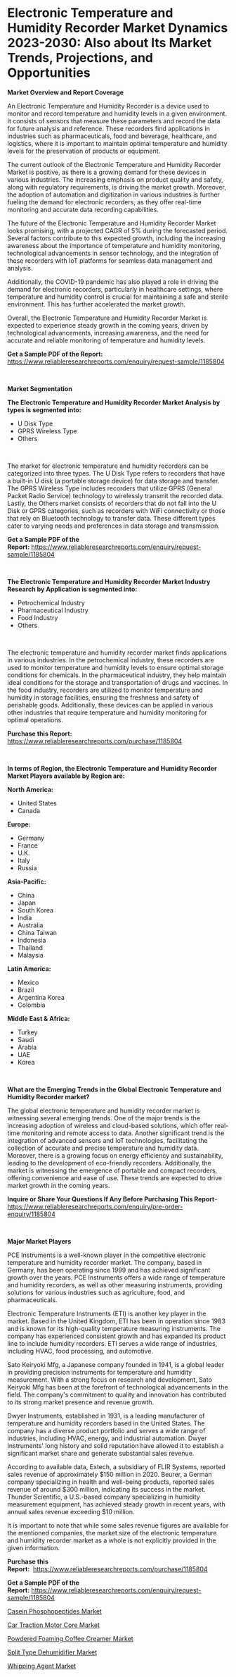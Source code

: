 <p><h1>Electronic Temperature and Humidity Recorder Market Dynamics 2023-2030: Also about Its Market Trends, Projections, and Opportunities</h1></p><p><strong>Market Overview and Report Coverage</strong></p>
<p><p>An Electronic Temperature and Humidity Recorder is a device used to monitor and record temperature and humidity levels in a given environment. It consists of sensors that measure these parameters and record the data for future analysis and reference. These recorders find applications in industries such as pharmaceuticals, food and beverage, healthcare, and logistics, where it is important to maintain optimal temperature and humidity levels for the preservation of products or equipment.</p><p>The current outlook of the Electronic Temperature and Humidity Recorder Market is positive, as there is a growing demand for these devices in various industries. The increasing emphasis on product quality and safety, along with regulatory requirements, is driving the market growth. Moreover, the adoption of automation and digitization in various industries is further fueling the demand for electronic recorders, as they offer real-time monitoring and accurate data recording capabilities.</p><p>The future of the Electronic Temperature and Humidity Recorder Market looks promising, with a projected CAGR of 5% during the forecasted period. Several factors contribute to this expected growth, including the increasing awareness about the importance of temperature and humidity monitoring, technological advancements in sensor technology, and the integration of these recorders with IoT platforms for seamless data management and analysis.</p><p>Additionally, the COVID-19 pandemic has also played a role in driving the demand for electronic recorders, particularly in healthcare settings, where temperature and humidity control is crucial for maintaining a safe and sterile environment. This has further accelerated the market growth.</p><p>Overall, the Electronic Temperature and Humidity Recorder Market is expected to experience steady growth in the coming years, driven by technological advancements, increasing awareness, and the need for accurate and reliable monitoring of temperature and humidity levels.</p></p>
<p><strong>Get a Sample PDF of the Report:</strong> <a href="https://www.reliableresearchreports.com/enquiry/request-sample/1185804">https://www.reliableresearchreports.com/enquiry/request-sample/1185804</a></p>
<p>&nbsp;</p>
<p><strong>Market Segmentation</strong></p>
<p><strong>The Electronic Temperature and Humidity Recorder Market Analysis by types is segmented into:</strong></p>
<p><ul><li>U Disk Type</li><li>GPRS Wireless Type</li><li>Others</li></ul></p>
<p>&nbsp;</p>
<p><p>The market for electronic temperature and humidity recorders can be categorized into three types. The U Disk Type refers to recorders that have a built-in U disk (a portable storage device) for data storage and transfer. The GPRS Wireless Type includes recorders that utilize GPRS (General Packet Radio Service) technology to wirelessly transmit the recorded data. Lastly, the Others market consists of recorders that do not fall into the U Disk or GPRS categories, such as recorders with WiFi connectivity or those that rely on Bluetooth technology to transfer data. These different types cater to varying needs and preferences in data storage and transmission.</p></p>
<p><strong>Get a Sample PDF of the Report:</strong>&nbsp;<a href="https://www.reliableresearchreports.com/enquiry/request-sample/1185804">https://www.reliableresearchreports.com/enquiry/request-sample/1185804</a></p>
<p>&nbsp;</p>
<p><strong>The Electronic Temperature and Humidity Recorder Market Industry Research by Application is segmented into:</strong></p>
<p><ul><li>Petrochemical Industry</li><li>Pharmaceutical Industry</li><li>Food Industry</li><li>Others</li></ul></p>
<p>&nbsp;</p>
<p><p>The electronic temperature and humidity recorder market finds applications in various industries. In the petrochemical industry, these recorders are used to monitor temperature and humidity levels to ensure optimal storage conditions for chemicals. In the pharmaceutical industry, they help maintain ideal conditions for the storage and transportation of drugs and vaccines. In the food industry, recorders are utilized to monitor temperature and humidity in storage facilities, ensuring the freshness and safety of perishable goods. Additionally, these devices can be applied in various other industries that require temperature and humidity monitoring for optimal operations.</p></p>
<p><strong>Purchase this Report:</strong>&nbsp; <a href="https://www.reliableresearchreports.com/purchase/1185804">https://www.reliableresearchreports.com/purchase/1185804</a></p>
<p>&nbsp;</p>
<p><strong>In terms of Region, the Electronic Temperature and Humidity Recorder Market Players available by Region are:</strong></p>
<p>
    <p> <strong> North America: </strong>
        <ul>
            <li>United States</li>
            <li>Canada</li>
        </ul>
        </p> 
    <p> <strong> Europe: </strong>
        <ul>
            <li>Germany</li>
            <li>France</li>
            <li>U.K.</li>
            <li>Italy</li>
            <li>Russia</li>
        </ul>
        </p> 
    <p> <strong> Asia-Pacific: </strong>
        <ul>
            <li>China</li>
            <li>Japan</li>
            <li>South Korea</li>
            <li>India</li>
            <li>Australia</li>
            <li>China Taiwan</li>
            <li>Indonesia</li>
            <li>Thailand</li>
            <li>Malaysia</li>
        </ul>
        </p> 
    <p> <strong> Latin America: </strong>
        <ul>
            <li>Mexico</li>
            <li>Brazil</li>
            <li>Argentina Korea</li>
            <li>Colombia</li>
        </ul>
        </p> 
    <p> <strong> Middle East & Africa: </strong>
        <ul>
            <li>Turkey</li>
            <li>Saudi</li>
            <li>Arabia</li>
            <li>UAE</li>
            <li>Korea</li>
        </ul>
    </p>
    </p>
<p>&nbsp;</p>
<p><strong>What are the Emerging Trends in the Global Electronic Temperature and Humidity Recorder market?</strong></p>
<p><p>The global electronic temperature and humidity recorder market is witnessing several emerging trends. One of the major trends is the increasing adoption of wireless and cloud-based solutions, which offer real-time monitoring and remote access to data. Another significant trend is the integration of advanced sensors and IoT technologies, facilitating the collection of accurate and precise temperature and humidity data. Moreover, there is a growing focus on energy efficiency and sustainability, leading to the development of eco-friendly recorders. Additionally, the market is witnessing the emergence of portable and compact recorders, offering convenience and ease of use. These trends are expected to drive market growth in the coming years.</p></p>
<p><strong>Inquire or Share Your Questions If Any Before Purchasing This Report</strong>- <a href="https://www.reliableresearchreports.com/enquiry/pre-order-enquiry/1185804">https://www.reliableresearchreports.com/enquiry/pre-order-enquiry/1185804</a></p>
<p>&nbsp;</p>
<p><strong>Major Market Players</strong></p>
<p><p>PCE Instruments is a well-known player in the competitive electronic temperature and humidity recorder market. The company, based in Germany, has been operating since 1999 and has achieved significant growth over the years. PCE Instruments offers a wide range of temperature and humidity recorders, as well as other measuring instruments, providing solutions for various industries such as agriculture, food, and pharmaceuticals.</p><p>Electronic Temperature Instruments (ETI) is another key player in the market. Based in the United Kingdom, ETI has been in operation since 1983 and is known for its high-quality temperature measuring instruments. The company has experienced consistent growth and has expanded its product line to include humidity recorders. ETI serves a wide range of industries, including HVAC, food processing, and automotive.</p><p>Sato Keiryoki Mfg, a Japanese company founded in 1941, is a global leader in providing precision instruments for temperature and humidity measurement. With a strong focus on research and development, Sato Keiryoki Mfg has been at the forefront of technological advancements in the field. The company's commitment to quality and innovation has contributed to its strong market presence and revenue growth.</p><p>Dwyer Instruments, established in 1931, is a leading manufacturer of temperature and humidity recorders based in the United States. The company has a diverse product portfolio and serves a wide range of industries, including HVAC, energy, and industrial automation. Dwyer Instruments' long history and solid reputation have allowed it to establish a significant market share and generate substantial sales revenue.</p><p>According to available data, Extech, a subsidiary of FLIR Systems, reported sales revenue of approximately $150 million in 2020. Beurer, a German company specializing in health and well-being products, reported sales revenue of around $300 million, indicating its success in the market. Thunder Scientific, a U.S.-based company specializing in humidity measurement equipment, has achieved steady growth in recent years, with annual sales revenue exceeding $10 million.</p><p>It is important to note that while some sales revenue figures are available for the mentioned companies, the market size of the electronic temperature and humidity recorder market as a whole is not explicitly provided in the given information.</p></p>
<p><strong>Purchase this Report:</strong>&nbsp;&nbsp;<a href="https://www.reliableresearchreports.com/purchase/1185804">https://www.reliableresearchreports.com/purchase/1185804</a></p>
<p></p>
<p><strong>Get a Sample PDF of the Report:</strong>&nbsp;<a href="https://www.reliableresearchreports.com/enquiry/request-sample/1185804">https://www.reliableresearchreports.com/enquiry/request-sample/1185804</a></p>
<p><p><a href="https://medium.com/@henrywheeler53/casein-phosphopeptides-market-trends-and-market-analysis-forecasted-for-period-2023-2030-922fd2cf5f6d">Casein Phosphopeptides Market</a></p><p><a href="https://github.com/RoccoManning/Market-Research-Report-List-2/blob/main/car-traction-motor-core-market.md">Car Traction Motor Core Market</a></p><p><a href="https://medium.com/@nicholasgarcia1914/powdered-foaming-coffee-creamer-market-competitive-analysis-market-trends-and-forecast-to-2030-54eba1cefe17">Powdered Foaming Coffee Creamer Market</a></p><p><a href="https://medium.com/@stephenstevens11/split-type-dehumidifier-market-research-report-its-history-and-forecast-2023-to-2030-67f417b733ab">Split Type Dehumidifier Market</a></p><p><a href="https://medium.com/@stephenarmstrong52/whipping-agent-market-insight-market-trends-growth-forecasted-from-2023-to-2030-e0523bd7737e">Whipping Agent Market</a></p></p>